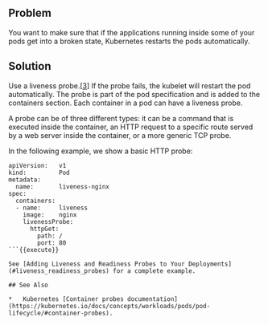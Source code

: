 ## Problem

You want to make sure that if the applications running inside some of your pods get into a broken state, Kubernetes restarts the pods automatically.

## Solution

Use a liveness probe.\[[3](#_footnotedef_3 "View footnote.")\] If the probe fails, the kubelet will restart the pod automatically. The probe is part of the pod specification and is added to the containers section. Each container in a pod can have a liveness probe.

A probe can be of three different types: it can be a command that is executed inside the container, an HTTP request to a specific route served by a web server inside the container, or a more generic TCP probe.

In the following example, we show a basic HTTP probe:

```
apiVersion:   v1
kind:         Pod
metadata:
  name:       liveness-nginx
spec:
  containers:
  - name:     liveness
    image:    nginx
    livenessProbe:
      httpGet:
        path: /
        port: 80
```{{execute}}

See [Adding Liveness and Readiness Probes to Your Deployments](#liveness_readiness_probes) for a complete example.

## See Also

*   Kubernetes [Container probes documentation](https://kubernetes.io/docs/concepts/workloads/pods/pod-lifecycle/#container-probes).